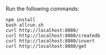 Run the following commands:
```
npm install
bash allrun.sh
curl http://localhost:8080/
curl http://localhost:8080/createdb
curl http://localhost:8080/insert
curl http://localhost:8080/get
```